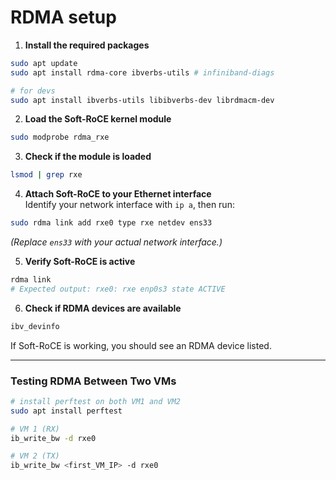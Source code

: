 
# RDMA setup

1. **Install the required packages**  
```bash
sudo apt update
sudo apt install rdma-core ibverbs-utils # infiniband-diags

# for devs
sudo apt install ibverbs-utils libibverbs-dev librdmacm-dev
```

2. **Load the Soft-RoCE kernel module**  
```bash
sudo modprobe rdma_rxe
```

3. **Check if the module is loaded**  
```bash
lsmod | grep rxe
```

4. **Attach Soft-RoCE to your Ethernet interface**  
Identify your network interface with `ip a`, then run:  
```bash
sudo rdma link add rxe0 type rxe netdev ens33
```
_(Replace `ens33` with your actual network interface.)_

5. **Verify Soft-RoCE is active**  
```bash
rdma link
# Expected output: rxe0: rxe enp0s3 state ACTIVE
```

6. **Check if RDMA devices are available**  
```bash
ibv_devinfo
```
If Soft-RoCE is working, you should see an RDMA device listed.

---

### **Testing RDMA Between Two VMs**


```bash
# install perftest on both VM1 and VM2
sudo apt install perftest

# VM 1 (RX)
ib_write_bw -d rxe0

# VM 2 (TX)
ib_write_bw <first_VM_IP> -d rxe0
```



